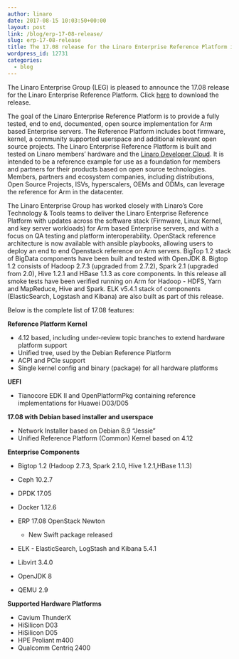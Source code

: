 ```yaml
---
author: linaro
date: 2017-08-15 10:03:50+00:00
layout: post
link: /blog/erp-17-08-release/
slug: erp-17-08-release
title: The 17.08 release for the Linaro Enterprise Reference Platform is now available
wordpress_id: 12731
categories:
  - blog
---
```


The Linaro Enterprise Group (LEG) is pleased to announce the 17.08 release for the Linaro Enterprise Reference Platform. Click [here](http://releases.linaro.org/reference-platform/enterprise/17.08/?utm_source=platforms.linaro&utm_medium=submenu) to download the release.

The goal of the Linaro Enterprise Reference Platform is to provide a fully tested, end to end, documented, open source implementation for Arm based Enterprise servers. The Reference Platform includes boot firmware, kernel, a community supported userspace and additional relevant open source projects. The Linaro Enterprise Reference Platform is built and tested on Linaro members’ hardware and the [Linaro Developer Cloud](https://www.linaro.cloud/). It is intended to be a reference example for use as a foundation for members and partners for their products based on open source technologies. Members, partners and ecosystem companies, including distributions, Open Source Projects, ISVs, hyperscalers, OEMs and ODMs, can leverage the reference for Arm in the datacenter.

The Linaro Enterprise Group has worked closely with Linaro’s Core Technology & Tools teams to deliver the Linaro Enterprise Reference Platform with updates across the software stack (Firmware, Linux Kernel, and key server workloads) for Arm based Enterprise servers, and with a focus on QA testing and platform interoperability. OpenStack reference architecture is now available with ansible playbooks, allowing users to deploy an end to end Openstack reference on Arm servers. BigTop 1.2 stack of BigData components have been built and tested with OpenJDK 8. Bigtop 1.2 consists of Hadoop 2.7.3 (upgraded from 2.7.2), Spark 2.1 (upgraded from 2.0), Hive 1.2.1 and HBase 1.1.3 as core components. In this release all smoke tests have been verified running on Arm for Hadoop - HDFS, Yarn and MapReduce, Hive and Spark. ELK v5.4.1 stack of components (ElasticSearch, Logstash and Kibana) are also built as part of this release.

Below is the complete list of 17.08 features:

**Reference Platform Kernel**

- 4.12 based, including under-review topic branches to extend hardware platform support
- Unified tree, used by the Debian Reference Platform
- ACPI and PCIe support
- Single kernel config and binary (package) for all hardware platforms

**UEFI**

- Tianocore EDK II and OpenPlatformPkg containing reference implementations for Huawei D03/D05

**17.08 with Debian based installer and userspace**

- Network Installer based on Debian 8.9 “Jessie”
- Unified Reference Platform (Common) Kernel based on 4.12

**Enterprise Components**

- Bigtop 1.2 (Hadoop 2.7.3, Spark 2.1.0, Hive 1.2.1,HBase 1.1.3)
- Ceph 10.2.7
- DPDK 17.05
- Docker 1.12.6
- ERP 17.08 OpenStack Newton

  - New Swift package released

- ELK - ElasticSearch, LogStash and Kibana 5.4.1
- Libvirt 3.4.0
- OpenJDK 8
- QEMU 2.9

**Supported Hardware Platforms**

- Cavium ThunderX
- HiSilicon D03
- HiSilicon D05
- HPE Proliant m400
- Qualcomm Centriq 2400

